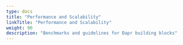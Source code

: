 ```yaml
---
type: docs
title: "Performance and Scalability"
linkTitle: "Performance and Scalability"
weight: 90
description: "Benchmarks and guidelines for Dapr building blocks"
---
```

